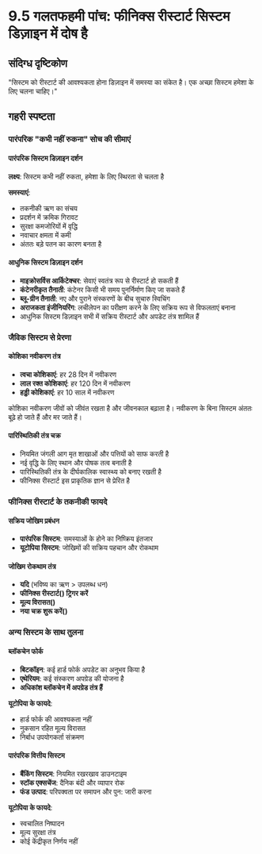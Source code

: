 # 9.5 गलतफहमी पांच: फीनिक्स रीस्टार्ट सिस्टम डिज़ाइन में दोष है

## संदिग्ध दृष्टिकोण
"सिस्टम को रीस्टार्ट की आवश्यकता होना डिज़ाइन में समस्या का संकेत है। एक अच्छा सिस्टम हमेशा के लिए चलना चाहिए।"

## गहरी स्पष्टता

### पारंपरिक "कभी नहीं रुकना" सोच की सीमाएं

#### पारंपरिक सिस्टम डिज़ाइन दर्शन

**लक्ष्य**: सिस्टम कभी नहीं रुकता, हमेशा के लिए स्थिरता से चलता है

**समस्याएं**:

- तकनीकी ऋण का संचय
- प्रदर्शन में क्रमिक गिरावट
- सुरक्षा कमजोरियों में वृद्धि
- नवाचार क्षमता में कमी
- अंततः बड़े पतन का कारण बनता है

#### आधुनिक सिस्टम डिज़ाइन दर्शन

- **माइक्रोसर्विस आर्किटेक्चर**: सेवाएं स्वतंत्र रूप से रीस्टार्ट हो सकती हैं
- **कंटेनरीकृत तैनाती**: कंटेनर किसी भी समय पुनर्निर्माण किए जा सकते हैं
- **ब्लू-ग्रीन तैनाती**: नए और पुराने संस्करणों के बीच सुचारु स्विचिंग
- **अराजकता इंजीनियरिंग**: लचीलेपन का परीक्षण करने के लिए सक्रिय रूप से विफलताएं बनाना
- आधुनिक सिस्टम डिज़ाइन सभी में सक्रिय रीस्टार्ट और अपडेट तंत्र शामिल हैं

### जैविक सिस्टम से प्रेरणा

#### कोशिका नवीकरण तंत्र

- **त्वचा कोशिकाएं**: हर 28 दिन में नवीकरण
- **लाल रक्त कोशिकाएं**: हर 120 दिन में नवीकरण
- **हड्डी कोशिकाएं**: हर 10 साल में नवीकरण

कोशिका नवीकरण जीवों को जीवंत रखता है और जीवनकाल बढ़ाता है। नवीकरण के बिना सिस्टम अंततः बूढ़े हो जाते हैं और मर जाते हैं।

#### पारिस्थितिकी तंत्र चक्र

- नियमित जंगली आग मृत शाखाओं और पत्तियों को साफ करती है
- नई वृद्धि के लिए स्थान और पोषक तत्व बनाती है
- पारिस्थितिकी तंत्र के दीर्घकालिक स्वास्थ्य को बनाए रखती है
- फीनिक्स रीस्टार्ट इस प्राकृतिक ज्ञान से प्रेरित है

### फीनिक्स रीस्टार्ट के तकनीकी फायदे

#### सक्रिय जोखिम प्रबंधन

- **पारंपरिक सिस्टम**: समस्याओं के होने का निष्क्रिय इंतजार
- **यूटोपिया सिस्टम**: जोखिमों की सक्रिय पहचान और रोकथाम

#### जोखिम रोकथाम तंत्र

- **यदि** (भविष्य का ऋण > उपलब्ध धन)
- **फीनिक्स रीस्टार्ट() ट्रिगर करें**
- **मूल्य विरासत()**
- **नया चक्र शुरू करें()**

### अन्य सिस्टम के साथ तुलना

#### ब्लॉकचेन फोर्क

- **बिटकॉइन**: कई हार्ड फोर्क अपडेट का अनुभव किया है
- **एथेरियम**: कई संस्करण अपग्रेड की योजना है
- **अधिकांश ब्लॉकचेन में अपग्रेड तंत्र हैं**

**यूटोपिया के फायदे**:

- हार्ड फोर्क की आवश्यकता नहीं
- नुकसान रहित मूल्य विरासत
- निर्बाध उपयोगकर्ता संक्रमण

#### पारंपरिक वित्तीय सिस्टम

- **बैंकिंग सिस्टम**: नियमित रखरखाव डाउनटाइम
- **स्टॉक एक्सचेंज**: दैनिक बंदी और व्यापार रोक
- **फंड उत्पाद**: परिपक्वता पर समापन और पुन: जारी करना

**यूटोपिया के फायदे**:

- स्वचालित निष्पादन
- मूल्य सुरक्षा तंत्र
- कोई केंद्रीकृत निर्णय नहीं